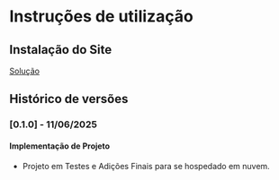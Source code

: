 # Instruções de utilização

## Instalação do Site

[Solução](https://autonomize-eyaegphbfvaadjgs.brazilsouth-01.azurewebsites.net)

## Histórico de versões

### [0.1.0] - 11/06/2025
#### Implementação de Projeto
- Projeto em Testes e Adições Finais para se hospedado em nuvem.
